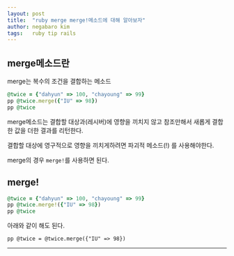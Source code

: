 ```yaml
---
layout: post
title:  "ruby merge merge!메소드에 대해 알아보자"
author: negabaro kim
tags:	ruby tip rails
---
```


## merge메소드란

merge는 복수의 조건을 결합하는 메소드


```ruby
@twice = {"dahyun" => 100, "chayoung" => 99}
pp @twice.merge({"IU" => 98})
pp @twice
```

merge메소드는 결합할 대상과(레시버)에 영향을 끼치지 않고 참조만해서 새롭게 결합한 값을 더한 결과를 리턴한다.

결합할 대상에 영구적으로 영향을 끼치게하려면 파괴적 메소드(!) 를 사용해야한다.

merge의 경우 `merge!`를 사용하면 된다.

## merge!

```ruby
@twice = {"dahyun" => 100, "chayoung" => 99}
pp @twice.merge!({"IU" => 98})
pp @twice
```

아래와 같이 해도 된다.

```
pp @twice = @twice.merge({"IU" => 98})
```

---


[ruby hashにhashを繰り返し挿入]: https://teratail.com/questions/50153